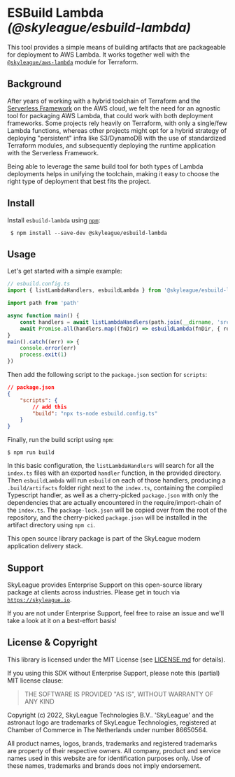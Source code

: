# ESBuild Lambda _(@skyleague/esbuild-lambda)_

This tool provides a simple means of building artifacts that are packageable for deployment to AWS Lambda. It works together well with the [`@skyleague/aws-lambda`](https://github.com/skyleague/aws-lambda) module for Terraform.

## Background

After years of working with a hybrid toolchain of Terraform and the [Serverless Framework](https://www.serverless.com/) on the AWS cloud, we felt the need for an agnostic tool for packaging AWS Lambda, that could work with both deployment frameworks. Some projects rely heavily on Terraform, with only a single/few Lambda functions, whereas other projects might opt for a hybrid strategy of deploying "persistent" infra like S3/DynamoDB with the use of standardized Terraform modules, and subsequently deploying the runtime application with the Serverless Framework.

Being able to leverage the same build tool for both types of Lambda deployments helps in unifying the toolchain, making it easy to choose the right type of deployment that best fits the project.

## Install

Install `esbuild-lambda` using [`npm`](https://www.npmjs.com/):

```console
 $ npm install --save-dev @skyleague/esbuild-lambda
```

## Usage

Let's get started with a simple example:

```ts
// esbuild.config.ts
import { listLambdaHandlers, esbuildLambda } from '@skyleague/esbuild-lambda'

import path from 'path'

async function main() {
    const handlers = await listLambdaHandlers(path.join(__dirname, 'src', 'functions'))
    await Promise.all(handlers.map((fnDir) => esbuildLambda(fnDir, { root: __dirname })))
}
main().catch((err) => {
    console.error(err)
    process.exit(1)
})
```

Then add the following script to the `package.json` section for `scripts`:

```json
// package.json
{
    "scripts": {
        // add this
        "build": "npx ts-node esbuild.config.ts"
    }
}
```

Finally, run the build script using `npm`:

```console
$ npm run build
```

In this basic configuration, the `listLambdaHandlers` will search for all the `index.ts` files with an exported `handler` function, in the provided directory. Then `esbuildLambda` will run `esbuild` on each of those handlers, producing a `.build/artifacts` folder right next to the `index.ts`, containing the compiled Typescript handler, as well as a cherry-picked `package.json` with only the dependencies that are actually encountered in the require/import-chain of the `index.ts`. The `package-lock.json` will be copied over from the root of the repository, and the cherry-picked `package.json` will be installed in the artifact directory using `npm ci`.

This open source library package is part of the SkyLeague modern application delivery stack.

## Support

SkyLeague provides Enterprise Support on this open-source library package at clients across industries. Please get in touch via [`https://skyleague.io`](https://skyleague.io).

If you are not under Enterprise Support, feel free to raise an issue and we'll take a look at it on a best-effort basis!

## License & Copyright

This library is licensed under the MIT License (see [LICENSE.md](./LICENSE.md) for details).

If you using this SDK without Enterprise Support, please note this (partial) MIT license clause:

> THE SOFTWARE IS PROVIDED "AS IS", WITHOUT WARRANTY OF ANY KIND

Copyright (c) 2022, SkyLeague Technologies B.V..
'SkyLeague' and the astronaut logo are trademarks of SkyLeague Technologies, registered at Chamber of Commerce in The Netherlands under number 86650564.

All product names, logos, brands, trademarks and registered trademarks are property of their respective owners. All company, product and service names used in this website are for identification purposes only. Use of these names, trademarks and brands does not imply endorsement.
